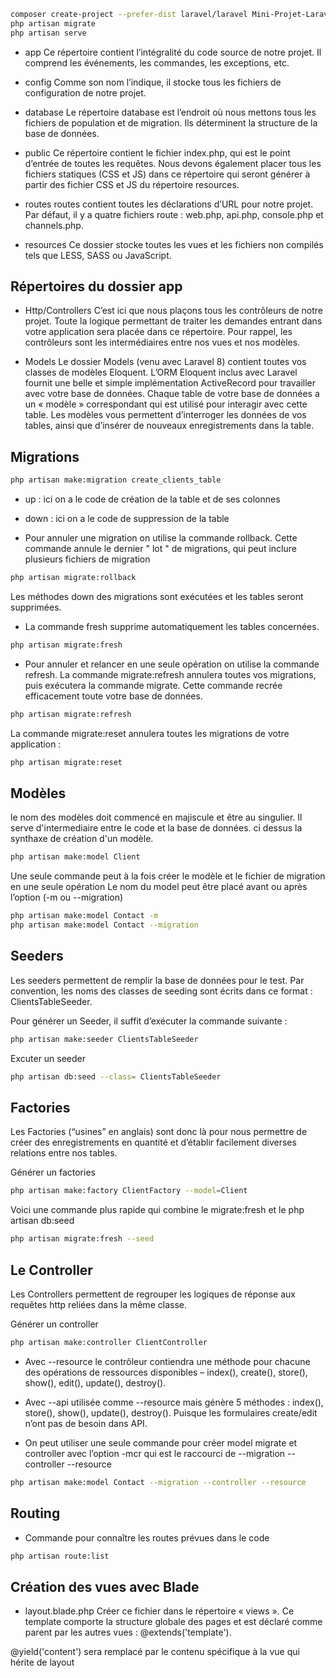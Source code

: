 ```bash
composer create-project --prefer-dist laravel/laravel Mini-Projet-Laravel
php artisan migrate
php artisan serve
```

- app 
Ce répertoire contient l’intégralité du code source de notre projet. Il comprend les événements, les 
commandes, les exceptions, etc. 

- config 
Comme son nom l’indique, il stocke tous les fichiers de configuration de notre projet. 

- database 
Le répertoire database est l’endroit où nous mettons tous les fichiers de population et de migration. 
Ils déterminent la structure de la base de données. 

- public 
Ce répertoire contient le fichier index.php, qui est le point d’entrée de toutes les requêtes. Nous 
devons également placer tous les fichiers statiques (CSS et JS) dans ce répertoire qui seront générer à 
partir des fichier CSS et JS du répertoire resources. 

- routes 
routes contient toutes les déclarations d’URL pour notre projet. Par défaut, il y a quatre fichiers route 
: web.php, api.php, console.php et channels.php.  

- resources 
Ce dossier stocke toutes les vues et les fichiers non compilés tels que LESS, SASS ou JavaScript. 

## Répertoires du dossier app 
- Http/Controllers 
C’est ici que nous plaçons tous les contrôleurs de notre projet. Toute la logique permettant de traiter 
les demandes entrant dans votre application sera placée dans ce répertoire. Pour rappel, les 
contrôleurs sont les intermédiaires entre nos vues et nos modèles. 

- Models 
Le dossier Models (venu avec Laravel 8) contient toutes vos classes de modèles Eloquent. L’ORM 
Eloquent inclus avec Laravel fournit une belle et simple implémentation ActiveRecord pour travailler 
avec votre base de données. Chaque table de votre base de données a un « modèle » correspondant 
qui est utilisé pour interagir avec cette table. Les modèles vous permettent d’interroger les données 
de vos tables, ainsi que d’insérer de nouveaux enregistrements dans la table. 

## Migrations 

```bash
php artisan make:migration create_clients_table
```
- up : ici on a le code de création de la table et de ses colonnes 
- down : ici on a le code de suppression de la table 

- Pour annuler une migration on utilise la commande rollback. Cette commande annule le
dernier " lot " de migrations, qui peut inclure plusieurs fichiers de migration

```bash
php artisan migrate:rollback
```

Les méthodes down des migrations sont exécutées et les tables seront supprimées.

- La commande fresh supprime automatiquement les tables concernées.

```bash
php artisan migrate:fresh
```

- Pour annuler et relancer en une seule opération on utilise la commande refresh. La commande
migrate:refresh annulera toutes vos migrations, puis exécutera la commande migrate. Cette
commande recrée efficacement toute votre base de données.

```bash
php artisan migrate:refresh
```

La commande migrate:reset annulera toutes les migrations de votre application :

```bash
php artisan migrate:reset
```

## Modèles

le nom des modèles doit commencé en majiscule et être au singulier. Il serve d'intermediaire entre le code et la base de données. ci dessus la synthaxe de création d'un modèle.

```bash
php artisan make:model Client 
```

Une seule commande peut à la fois créer le modèle et le fichier de migration en une seule opération
Le nom du model peut être placé avant ou après l’option (-m ou  --migration) 

```bash
php artisan make:model Contact -m
php artisan make:model Contact --migration  
```

## Seeders

Les seeders permettent de remplir la base de données pour le test.
Par convention, les noms des classes de seeding sont écrits dans ce format : ClientsTableSeeder.

Pour générer un Seeder, il suffit d’exécuter la commande suivante :

```bash
php artisan make:seeder ClientsTableSeeder  
```

Excuter un seeder

```bash
php artisan db:seed --class= ClientsTableSeeder 
```

## Factories

Les Factories (“usines” en anglais) sont donc là pour nous permettre de créer des enregistrements 
en quantité et d’établir facilement diverses relations entre nos tables. 

Générer un factories

```bash
php artisan make:factory ClientFactory --model=Client 
```

Voici une commande plus rapide qui combine le migrate:fresh et le 
php artisan db:seed 

```bash
php artisan migrate:fresh --seed  
```

##  Le Controller 

Les Controllers permettent de regrouper les logiques de réponse aux requêtes http reliées dans la même 
classe. 

Générer un controller

```bash
php artisan make:controller ClientController
``` 

- Avec --resource le contrôleur contiendra une méthode pour chacune des opérations de ressources 
disponibles – index(), create(), store(), show(), edit(), update(), destroy(). 

- Avec --api utilisée comme --resource mais génère 5 méthodes : index(), store(), show(), update(), 
destroy(). Puisque les formulaires create/edit n’ont pas de besoin dans API. 

- On peut utiliser une seule commande pour créer model migrate et controller avec l’option -mcr qui est 
le raccourci de --migration --controller --resource 

```bash
php artisan make:model Contact --migration --controller --resource 
``` 

## Routing

- Commande pour connaître les routes prévues dans le code

```bash
php artisan route:list  
```

## Création des vues avec Blade 

- layout.blade.php 
Créer ce fichier dans le répertoire « views ». 
Ce template comporte la structure globale des pages et est déclaré comme parent par les autres vues 
: @extends('template').

@yield('content') sera remplacé par le contenu spécifique à la vue qui hérite de layout 